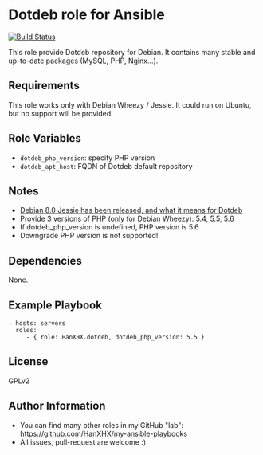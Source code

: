 Dotdeb role for Ansible
=======================

[![Build Status](https://travis-ci.org/HanXHX/ansible-debian-dotdeb.svg)](https://travis-ci.org/HanXHX/ansible-debian-dotdeb)

This role provide Dotdeb repository for Debian. It contains many stable and up-to-date packages (MySQL, PHP, Nginx...).

Requirements
------------

This role works only with Debian Wheezy / Jessie. It could run on Ubuntu, but no support will be provided.

Role Variables
--------------

- `dotdeb_php_version`: specify PHP version
- `dotdeb_apt_host`: FQDN of Dotdeb default repository

Notes
-----

- [Debian 8.0 Jessie has been released, and what it means for Dotdeb](https://www.dotdeb.org/2015/04/26/debian-8-0-jessie-has-been-released-and-what-it-means-for-dotdeb/)
- Provide 3 versions of PHP (only for Debian Wheezy): 5.4, 5.5, 5.6
- If dotdeb\_php\_version is undefined, PHP version is 5.6
- Downgrade PHP version is not supported!

Dependencies
------------

None.

Example Playbook
----------------

    - hosts: servers
      roles:
         - { role: HanXHX.dotdeb, dotdeb_php_version: 5.5 }

License
-------

GPLv2

Author Information
------------------

  - You can find many other roles in my GitHub "lab": https://github.com/HanXHX/my-ansible-playbooks 
  - All issues, pull-request are welcome :)

